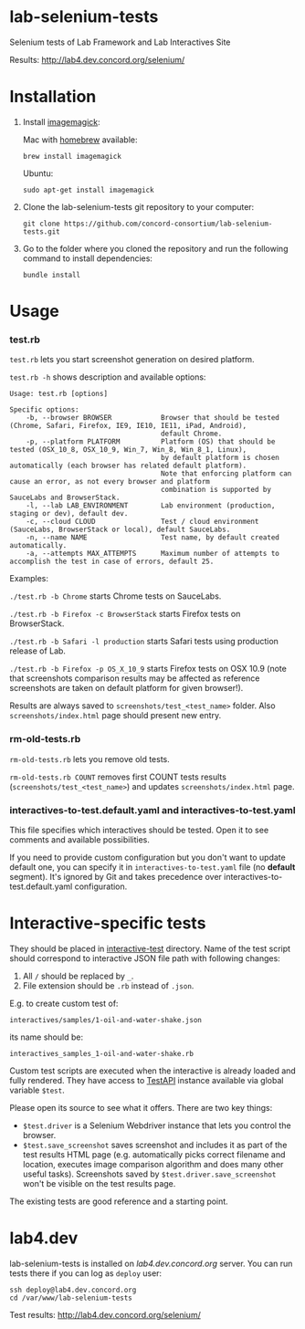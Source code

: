 lab-selenium-tests
==================

Selenium tests of Lab Framework and Lab Interactives Site

Results:
http://lab4.dev.concord.org/selenium/

Installation
====

1. Install [imagemagick](http://www.imagemagick.org/):

    Mac with [homebrew](http://brew.sh/) available:
    ```
    brew install imagemagick
    ```

    Ubuntu:
    ```
    sudo apt-get install imagemagick
    ```

2. Clone the lab-selenium-tests git repository to your computer:

    ```
    git clone https://github.com/concord-consortium/lab-selenium-tests.git
    ```
3. Go to the folder where you cloned the repository and run the following command to install dependencies:

    ```
    bundle install
    ```

Usage
====

### test.rb

`test.rb` lets you start screenshot generation on desired platform.

`test.rb -h` shows description and available options:


```
Usage: test.rb [options]

Specific options:
    -b, --browser BROWSER            Browser that should be tested (Chrome, Safari, Firefox, IE9, IE10, IE11, iPad, Android),
                                     default Chrome.
    -p, --platform PLATFORM          Platform (OS) that should be tested (OSX_10_8, OSX_10_9, Win_7, Win_8, Win_8_1, Linux),
                                     by default platform is chosen automatically (each browser has related default platform).
                                     Note that enforcing platform can cause an error, as not every browser and platform
                                     combination is supported by SauceLabs and BrowserStack.
    -l, --lab LAB_ENVIRONMENT        Lab environment (production, staging or dev), default dev.
    -c, --cloud CLOUD                Test / cloud environment (SauceLabs, BrowserStack or local), default SauceLabs.
    -n, --name NAME                  Test name, by default created automatically.
    -a, --attempts MAX_ATTEMPTS      Maximum number of attempts to accomplish the test in case of errors, default 25.
```

Examples:

`./test.rb -b Chrome` starts Chrome tests on SauceLabs.

`./test.rb -b Firefox -c BrowserStack` starts Firefox tests on BrowserStack.

`./test.rb -b Safari -l production` starts Safari tests using production release of Lab.

`./test.rb -b Firefox -p OS_X_10_9` starts Firefox tests on OSX 10.9 (note that screenshots comparison results may be affected as reference screenshots are taken on default platform for given browser!).

Results are always saved to `screenshots/test_<test_name>` folder. Also `screenshots/index.html` page should present new entry.

### rm-old-tests.rb

`rm-old-tests.rb` lets you remove old tests.

`rm-old-tests.rb COUNT` removes first COUNT tests results (`screenshots/test_<test_name>`) and updates `screenshots/index.html` page.

### interactives-to-test.default.yaml and interactives-to-test.yaml

This file specifies which interactives should be tested. Open it to see comments and available possibilities.

If you need to provide custom configuration but you don't want to update default one, you can specify it
in `interactives-to-test.yaml` file (no **default** segment). It's ignored by Git and takes precedence over
interactives-to-test.default.yaml configuration.

Interactive-specific tests
====

They should be placed in [interactive-test](https://github.com/concord-consortium/lab-selenium-tests/tree/master/interactive-tests) directory.
Name of the test script should correspond to interactive JSON file path with following changes:

1. All `/` should be replaced by `_`.
2. File extension should be `.rb` instead of `.json`.

E.g. to create custom test of:
```
interactives/samples/1-oil-and-water-shake.json
```
its name should be:
```
interactives_samples_1-oil-and-water-shake.rb
```

Custom test scripts are executed when the interactive is already loaded and fully rendered.
They have access to [TestAPI](https://github.com/concord-consortium/lab-selenium-tests/blob/master/lib/test_api.rb)
instance available via global variable `$test`.

Please open its source to see what it offers. There are two key things:

- `$test.driver` is a Selenium Webdriver instance that lets you control the browser.
- `$test.save_screenshot` saves screenshot and includes it as part of the test results HTML page
   (e.g. automatically picks correct filename and location, executes image comparison algorithm and does many other useful tasks).
   Screenshots saved by `$test.driver.save_screenshot` won't be visible on the test results page.

The existing tests are good reference and a starting point.

lab4.dev
====

lab-selenium-tests is installed on *lab4.dev.concord.org* server.
You can run tests there if you can log as `deploy` user:
```
ssh deploy@lab4.dev.concord.org
cd /var/www/lab-selenium-tests
```

Test results: http://lab4.dev.concord.org/selenium/
